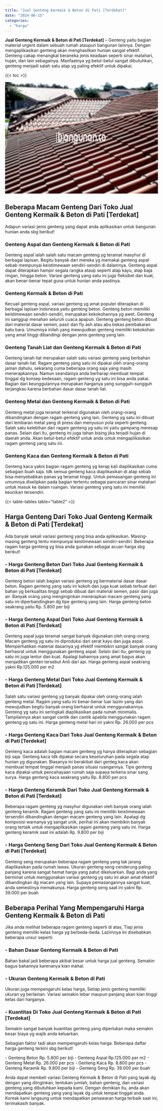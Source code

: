 ```yaml
---
title: "Jual Genteng Kermaik & Beton di Pati [Terdekat]"
date: "2024-06-15"
categories: 
  - "harga"
---
```


**Jual Genteng Kermaik & Beton di Pati \[Terdekat\]** – Genteng yaitu bagian material urgent dalam sebuah rumah ataupun bangunan lainnya. Dengan mengaplikasikan genteng akan menghasilkan hunian sangat efektif. Genteng cakap menangkal beraneka jenis keadaan seperti sinar matahari, hujan, dan lain sebagainya. Manfaatnya yg betul-betul sangat dibutuhkan, genteng menjadi salah satu atap yg paling efektif untuk dipakai.

{{< toc >}}

![Jual Genteng Kermaik & Beton di Pati [Terdekat]](/images/genteng-minimalis-murah09.png)

## Beberapa Macam Genteng Dari Toko Jual Genteng Kermaik & Beton di Pati \[Terdekat\]

Adapun variasi-jenis genteng yang dapat anda aplikasikan untuk bangunan hunian anda sbg berikut!

### Genteng Aspal dan Genteng Kermaik & Beton di Pati

Genteng aspal ialah salah satu macam genteng yg teramat masyhur di berbagai lapisan. Begitu banyak dari mereka yg memakai genteng aspal sebab mempunyai keistimewaan sendiri-sendiri di dalamnya. Genteng aspal dapat diterapkan hampir segala rangka ataup seperti atap kayu, atap baja ringan, hingga beton. Variasi genteng yang satu ini juga fleksibel dan kuat, akan benar-benar tepat guna untuk hunian anda pastinya.

### Genteng Kermaik & Beton di Pati

Kecuali genteng aspal, variasi genteng yg amat populer diterapkan di berbagai lapisan Indonesia yaitu genteng beton. Genteng beton memiliki keistimewaan sendiri-sendiri, merupakan kekokohannya yg awet. Genteng ini sanggup menahan seluruh cuaca apapun. Genteng genteng beton dibuat dari material dasar semen, pasir dan fly ash atau abu bekas pembakaran batu bara. Umumnya inilah yang mewujudkan genteng memiliki kekokohan yang amat tinggi dibandingi dengan jenis genteng yang lain.

### Genteng Tanah Liat dan Genteng Kermaik & Beton di Pati

Genteng tanah liat merupakan salah satu variasi genteng yang berbahan dasar tanah liat. Ragam genteng yang satu ini dipakai oleh orang-orang jaman dahulu, sekarang cuma beberapa orang saja yang masih menerapkannya. Namun seandainya anda berharap membuat tempat tinggal dg konsep kedesaan, ragam genteng yg satu ini bisa anda pakai. Bagian dari keunggulannya merupakan harganya yang sungguh-sungguh terjangkau karena berbahan dasar dasar tanah liat.

### Genteng Metal dan Genteng Kermaik & Beton di Pati

Genteng metal juga teramat terkenal digunakan oleh orang-orang dibandingkan dengan ragam genteng yang lain. Genteng yg satu ini dibuat dari lembaran metal yang di press dan menyusun pola seperti genteng. Salah satu kelebihan dari ragam genteng yg satu ini yaitu gampang meresap panas. Selain dari itu, genteng ini juga tahan bising jika terjadi hujan di daerah anda. Akan betul-betul efektif untuk anda untuk mengaplikasikan ragam genteng yang satu ini.

### Genteng Kaca dan Genteng Kermaik & Beton di Pati

Genteng kaca yakni bagian ragam genteng yg kerap kali diaplikasikan cuma sebagian buah saja. tdk semua genteng kaca diaplikasikan di atap sebab bisa menyebabkan panas yg teramat tinggi. Untuk pemasangan genteng ini umumnya diselipkan pada bagian tertentu sebagai pancaran sinar matahari untuk masuk ke dalam ruangan. Variasi genteng yang satu ini memiliki keunikan tersendiri.

{{< table-tables table="table2" >}}

## Harga Genteng Dari Toko Jual Genteng Kermaik & Beton di Pati \[Terdekat\]

Ada banyak sekali variasi genteng yang bisa anda aplikasikan. Masing-masing genteng tentu mempunyai keistimewaan sendiri-sendiri. Beberapa ragam harga genteng yg bisa anda gunakan sebagai acuan harga sbg berikut!

### \- Harga Genteng Beton Dari Toko Jual Genteng Kermaik & Beton di Pati \[Terdekat\]

Genteng beton ialah bagian variasi genteng yg bermaterial dasar dasar beton. Ragam genteng yang satu ini kokoh dan juga kuat sebab terbuat dari bahan yg berkualitas tinggi sebab dibuat dari material semen, pasir dan juga air. Banyak orang yang menginginkan menerapkan macam genteng yang satu ini diperbandingkan dg tipe genteng yang lain. Harga genteng beton seakrang yaitu Rp. 5.800 per biji

### \- Harga Genteng Aspal Dari Toko Jual Genteng Kermaik & Beton di Pati \[Terdekat\]

Genteng aspal juga teramat sangat banyak digunakan oleh orang-orang. Macam genteng yg satu ini diproduksi dari serat kayu dan juga aspal. Memperhatikan material dasarnya yg efektif membikin sangat banyak orang berhasrat untuk menggunakan genteng aspal. Selain dari itu, genteng yg satu ini juga lentur dan kuat. Apalagi bahannya yang amat bagus akan menjadikan genten tersebut Anti dari api. Harga genteng aspal seakrang yakni Rp.125.000 per m2

### \- Harga Genteng Metal Dari Toko Jual Genteng Kermaik & Beton di Pati \[Terdekat\]

Salah satu variasi genteng yg banyak dipakai oleh orang-orang ialah genteng metal. Ragam yang satu ini benar-benar luar lazim yang dan mewujudkan begitu banyak orang berhasrat untuk menggunakannya. Genteng yg satu ini seringkali diaplikasikan pada rumah minimalis. Tampilannya akan sangat cantik dan cantik apabila menggunakan ragam genteng yg satu ini. Harga genteng metal hari ini yakni Rp. 26.000 per pcs

### \- Harga Genteng Kaca Dari Toko Jual Genteng Kermaik & Beton di Pati \[Terdekat\]

Genteng kaca adalah bagian macam genteng yg hanya diterapkan sebagian biji saja. Genteng kaca tdk dipakai secara keseluruhan pada segala atap hunian yg digunakan. Biasanya ini berakibat dari genteg kaca akan membuat tempat tinggal menjadi panas situasi ruangannya. Tipe genteng kaca dipakai untuk pencahayaan rumah saja supaya terkena sinar sang surya. Harga genteng kaca seakrang yaitu Rp. 8.800 per pcs

### \- Harga Genteng Keramik Dari Toko Jual Genteng Kermaik & Beton di Pati \[Terdekat\]

Beberapa ragam genteng yg masyhur digunakan oleh banyak orang ialah genteng keramik. Ragam genteng yang satu ini memiliki keistimewaan tersendiri dibandingkan dengan macam genteng yang lain. Apalagi dg komposisi warnanya yg sangat unik, perihal ini akan membikin banyak orang tertaik untuk mengaplikasikan ragam genteng yang satu ini. Harga genteng keramik saat ini adalah Rp. 9.800 per biji

### \- Harga Genteng Seng Dari Toko Jual Genteng Kermaik & Beton di Pati \[Terdekat\]

Genteng seng merupakan beberapa ragam genteng yang tak jarang diaplikasikan pada rumah lawas. Ukuran genteng seng cenderung paling panjang karena sangat hemat harga yang patut dikeluarkan. Bagi anda yang berminat untuk menggunakan variasi genteng yg satu ini akan amat efektif dibandingkan dg macam yang lain. Supaya pemasangannya sangat kuat, anda semestinya memakunya. Harga genteng seng saat ini yakni Rp. 39.000 per buah

## Beberapa Perihal Yang Mempengaruhi Harga Genteng Kermaik & Beton di Pati

Jika anda melihat beberapa ragam genteng seperti di atas, Tiap jenis genteng memiliki kelas harga yg berbeda-beda. Lazimnya ini disebabkan beberapa unsur seperti:

### \- Bahan Dasar Genteng Kermaik & Beton di Pati

Bahan bakal jadi beberapa akibat besar untuk harga jual genteng. Semakin bagus bahannya karenanya kian mahal.

### \- Ukuran Genteng Kermaik & Beton di Pati

Ukuran juga mempengaruhi kelas harga, Setiap jenis genteng memiliki ukuran yg berlainan. Variasi semakin lebar maupun panjang akan kian tinggi kelas dari harganya.

### \- Kuantitas Di Toko Jual Genteng Kermaik & Beton di Pati \[Terdekat\]

Semakin sangat banyak kuantitas genteng yang diperlukan maka semakin besar biaya yg wajib anda keluarkan.

Sebagian faktor tadi akan mempengaruhi kelas harga. Beberapa daftar harga genteng terkini sbg berikut!

\- Genteng Beton Rp. 5.800 per biji - Genteng Aspal Rp.125.000 per m2 - Genteng Metal Rp. 26.000 per pcs - Genteng Kaca Rp. 8.800 per pcs - Genteng Keramik Rp. 9.800 per biji - Genteng Seng Rp. 39.000 per buah

Anda dapat membeli variasi Genteng Kermaik & Beton di Pati yang layak dg dengan yang diinginkan, tentukan jumlah, bahan genteng, dan variasi genteng yang dibutuhkan kepada kami. Dengan demikian itu, anda akan mendapatkan genteng yang yang layak dg untuk tempat tinggal anda. Kontak kami langsung untuk mendapatkan penawaran harga terbaik saat ini, terimakasih banyak.
